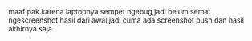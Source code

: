maaf pak.karena laptopnya sempet ngebug,jadi belum semat ngescreenshot hasil dari awal,jadi cuma ada screenshot push dan hasil akhirnya saja.
